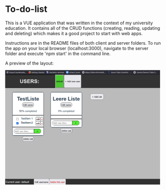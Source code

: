 # To-do-list

This is a VUE application that was written in the context of my university education.
It contains all of the CRUD functions (creating, reading, updating and deleting) which makes it a good project to start with web apps.

Instructions are in the README files of both client and server folders. 
To run the app on your local browser (localhost:3000), navigate to the server folder and execute 'npm start' in the command line.

A preview of the layout:
<p align="left">
  <img src="./resources/todolist_example_pic.png" width="500" title="hover text">
</p>
